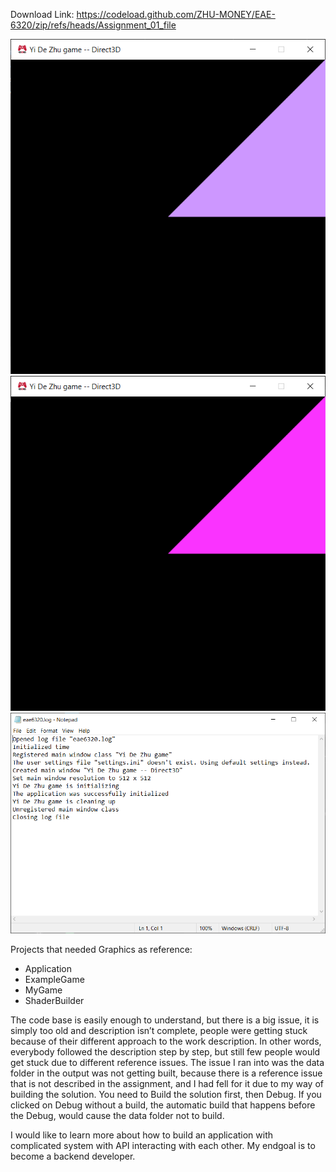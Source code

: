 Download Link: https://codeload.github.com/ZHU-MONEY/EAE-6320/zip/refs/heads/Assignment_01_file

![](Capture.PNG)
![](Capture1.PNG)
![](Capture3.PNG)

Projects that needed Graphics as reference:
-	Application
-	ExampleGame
-	MyGame
-	ShaderBuilder

The code base is easily enough to understand, but there is a big issue, it is simply too old and description isn’t complete, people were getting stuck because of their different approach to the work description. In other words, everybody followed the description step by step, but still few people would get stuck due to different reference issues.
The issue I ran into was the data folder in the output was not getting built, because there is a reference issue that is not described in the assignment, and I had fell for it due to my way of building the solution.
You need to Build the solution first, then Debug. If you clicked on Debug without a build, the automatic build that happens before the Debug, would cause the data folder not to build.

I would like to learn more about how to build an application with complicated system with API interacting with each other. My endgoal is to become a backend developer. 
